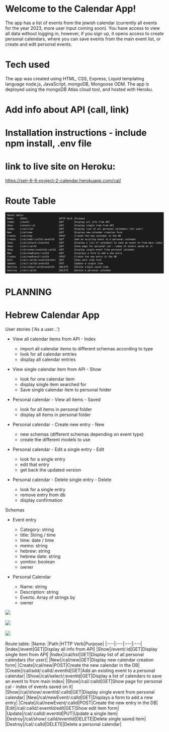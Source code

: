 # Welcome to the Calendar App!
The app has a list of events from the jewish calendar (currently all events for the year 2023, more user input coming soon).
You have access to view all data without logging in, however, if you sign up, it opens access to create personal calendars, where you can save events from the main event list, or create and edit personal events.

# Tech used
The app was created using HTML, CSS, Express, Liquid templating language node.js, JavaScript, mongoDB, Mongoose ODM. 
The app is deployed using the mongoDB Atlas cloud tool, and hosted with Heroku.

# Add info about API (call, link)
# Installation instructions - include npm install, .env file

# link to live site on Heroku:

https://seir-6-6-project-2-calendar.herokuapp.com/cal/

# Route Table

![](Planing/route_table_new.png)



# PLANNING


# Hebrew Calendar App
User stories ('As a user...')
- View all calendar items from API - Index
  - import all calendar items to different schemas according to type
  - look for all calendar entries
  - display all calendar entries

- View single calendar item from API - Show
  - look for one calendar item
  - display single item searched for
  - Save single calendar item to personal folder

- Personal calendar - View all items - Saved
  - look for all items in personal folder
  - display all items in personal folder

- Personal calendar - Create new entry - New
  - new schemas (different schemas depending on event type)
  - create the different models to use

- Personal calendar - Edit a single entry - Edit
  - look for a single entry
  - edit that entry
  - get back the updated version

- Personal calendar - Delete single entry - Delete
  - look for a single entry
  - remove entry from db
  - display confirmation


Schemas
- Event entry
  - Category: string
  - title: String / time
  - time: date / time
  - memo: string
  - hebrew: string
  - hebrew date: string
  - yomtov: boolean
  - owner

- Personal Calendar
  - Name: string
  - Description: string
  - Events: Array of strings by 
  - owner


![](ERD.png)

![](route_table_new.png)

![](wire%20frames.png)








Route table:
|Name:    |Path:|HTTP Verb|Purpose|
|:---|:---|:---|:---|
|Index|/event|GET|Display all info from API|
|Show|/event/:id|GET|Display single item from API|
|Index|/cal/list|GET|Display list of all personal calendars (for user)|
|New|/cal/new|GET|Display new calendar creation form|
|Create|/cal/new|POST|Create the new calendar in the DB|
|Create|/cal/add/:calId/:eventId|GET|Add an existing event to a personal calendar|
|Show|/cal/select/:eventId|GET|Display a list of calendars to save an event to from main index|
|Show|/cal/:calId|GET|Show page for personal cal - index of events saved on it|
|Show|/cal/show/:eventId/:calId|GET|Display single event from personal calendar|
|New|/cal/newEvent/:calId|GET|Displays a form to add a new entry|
|Create|/cal/newEvent/:calId|POST|Create the new entry in the DB|
|Edit|/cal/:calId/:eventId/edit|GET|Show edit item form|
|Update|/cal/:calId/:eventId|PUT|Update a single item|
|Destroy|/cal/show/:calId/eventId|DELETE|Delete single saved item|
|Destroy|/cal/:calId|DELETE|Delete a personal calendar|












